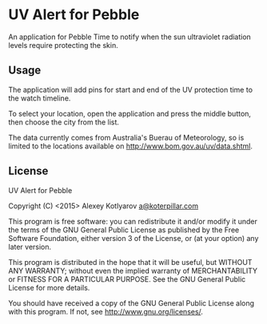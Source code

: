 UV Alert for Pebble
===================

An application for Pebble Time to notify when the sun ultraviolet radiation
levels require protecting the skin.

Usage
-----

The application will add pins for start and end of the UV protection time to
the watch timeline.

To select your location, open the application and press the middle button, then
choose the city from the list.

The data currently comes from Australia's Buerau of Meteorology, so is limited
to the locations available on http://www.bom.gov.au/uv/data.shtml.

License
-------

UV Alert for Pebble

Copyright (C) <2015>  Alexey Kotlyarov <a@koterpillar.com>

This program is free software: you can redistribute it and/or modify
it under the terms of the GNU General Public License as published by
the Free Software Foundation, either version 3 of the License, or
(at your option) any later version.

This program is distributed in the hope that it will be useful,
but WITHOUT ANY WARRANTY; without even the implied warranty of
MERCHANTABILITY or FITNESS FOR A PARTICULAR PURPOSE.  See the
GNU General Public License for more details.

You should have received a copy of the GNU General Public License
along with this program.  If not, see <http://www.gnu.org/licenses/>.
